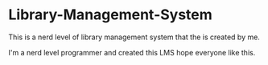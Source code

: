 # Library-Management-System
This is a nerd level of library management system that the is created by me. 

I'm a nerd level programmer and created this LMS hope everyone like this. 
